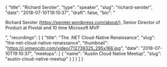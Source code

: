 {
  "title": "Richard Seroter",
  "type": "speaker",
  "slug": "richard-seroter",
  "date": "2018-07-10T19:10:37",
  "draft": false,
  "bio": "<p>Richard Seroter (https://seroter.wordpress.com/about/), Senior Director of Product at Pivotal and 10 time Microsoft MVP</p>",
  "recordings": [
    {
      "title": "The .NET Cloud-Native Renaissance",
      "slug": "the-net-cloud-native-renaissance",
      "thumbnail": "https://i.vimeocdn.com/video/712739325_295x166.jpg",
      "date": "2018-07-10T19:10:37",
      "meetups": [
        {
          "name": "Austin Cloud Native Meetup",
          "slug": "austin-cloud-native-meetup"
        }
      ]
    }
  ]
}